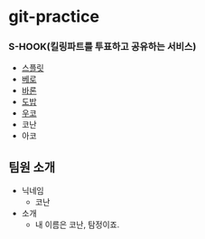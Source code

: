 # git-practice

### S-HOOK(킬링파트를 투표하고 공유하는 서비스)

- [스플릿](SPLIT.md)
- [베로](vero.md)
- [바론](BARON.md)
- [도밥](도밥.md)
- [우코](/ukko.md)
- 코난
- 아코

## 팀원 소개

- 닉네임
  - 코난
- 소개
  - 내 이름은 코난, 탐정이죠.
